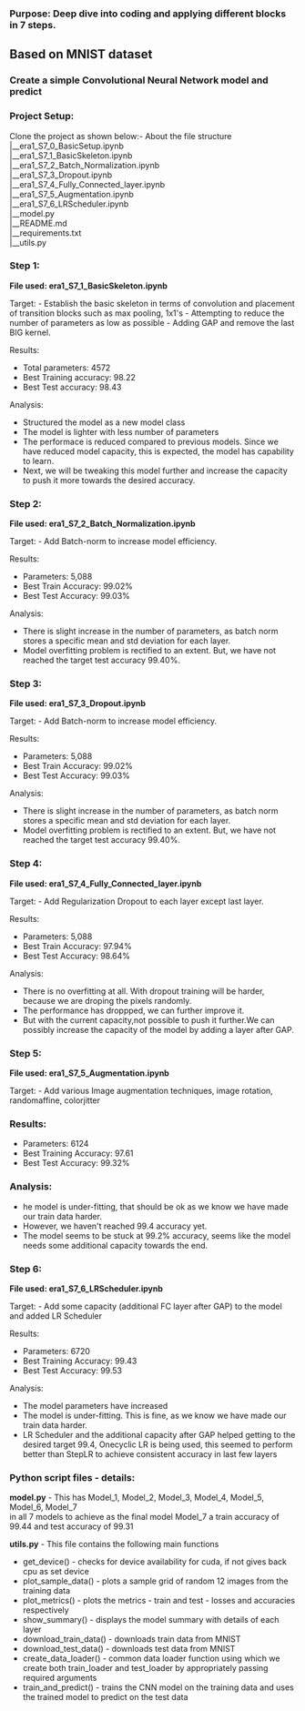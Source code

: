 ### Purpose: Deep dive into coding and applying different blocks in 7 steps.

## Based on MNIST dataset
### Create a simple Convolutional Neural Network model and predict

### Project Setup:
Clone the project as shown below:-
About the file structure</br>
|__era1_S7_0_BasicSetup.ipynb<br/>
|__era1_S7_1_BasicSkeleton.ipynb<br/>
|__era1_S7_2_Batch_Normalization.ipynb<br/>
|__era1_S7_3_Dropout.ipynb<br/>
|__era1_S7_4_Fully_Connected_layer.ipynb<br/>
|__era1_S7_5_Augmentation.ipynb<br/>
|__era1_S7_6_LRScheduler.ipynb<br/>
|__model.py<br/>
|__README.md<br/>
|__requirements.txt<br/>
|__utils.py<br/>

### Step 1:
**File used: era1_S7_1_BasicSkeleton.ipynb**
<p>
Target:
- Establish the basic skeleton in terms of convolution and placement of transition blocks such as max pooling, 1x1's
- Attempting to reduce the number of parameters as low as possible
- Adding GAP and remove the last BIG kernel.

Results:
- Total parameters: 4572
- Best Training accuracy: 98.22
- Best Test accuracy: 98.43

Analysis:
- Structured the model as a new model class 
- The model is lighter with less number of parameters 
- The performace is reduced compared to previous models. Since we have reduced model capacity, this is expected, the model has capability to learn.   
- Next, we will be tweaking this model further and increase the capacity to push it more towards the desired accuracy.
</p>

### Step 2:
**File used: era1_S7_2_Batch_Normalization.ipynb**
<p>
Target:
- Add Batch-norm to increase model efficiency.

Results:
- Parameters: 5,088
- Best Train Accuracy: 99.02%
- Best Test Accuracy: 99.03%

Analysis:
- There is slight increase in the number of parameters, as batch norm stores a specific mean and std deviation for each layer.
- Model overfitting problem is rectified to an extent. But, we have not reached the target test accuracy 99.40%.
</p>

### Step 3:
**File used: era1_S7_3_Dropout.ipynb**
<p>
Target:
- Add Batch-norm to increase model efficiency.

Results:
- Parameters: 5,088
- Best Train Accuracy: 99.02%
- Best Test Accuracy: 99.03%

Analysis:
- There is slight increase in the number of parameters, as batch norm stores a specific mean and std deviation for each layer.
- Model overfitting problem is rectified to an extent. But, we have not reached the target test accuracy 99.40%.
</p>

### Step 4:
**File used: era1_S7_4_Fully_Connected_layer.ipynb**
<p>
Target:
- Add Regularization Dropout to each layer except last layer.

Results:
- Parameters: 5,088
- Best Train Accuracy: 97.94%
- Best Test Accuracy: 98.64%

Analysis:
- There is no overfitting at all. With dropout training will be harder, because we are droping the pixels randomly.
- The performance has droppped, we can further improve it.
- But with the current capacity,not possible to push it further.We can possibly increase the capacity of the model by adding a layer after GAP.
</p>

### Step 5:
**File used: era1_S7_5_Augmentation.ipynb**
<p>
Target:
- Add various Image augmentation techniques, image rotation, randomaffine, colorjitter

### Results:
- Parameters: 6124
- Best Training Accuracy: 97.61
- Best Test Accuracy: 99.32%

### Analysis:
- he model is under-fitting, that should be ok as we know we have made our train data harder. 
- However, we haven't reached 99.4 accuracy yet.
- The model seems to be stuck at 99.2% accuracy, seems like the model needs some additional capacity towards the end.
</p>

### Step 6:
**File used: era1_S7_6_LRScheduler.ipynb**
<p>
Target:
- Add some capacity (additional FC layer after GAP) to the model and added LR Scheduler

Results:
- Parameters: 6720
- Best Training Accuracy: 99.43
- Best Test Accuracy: 99.53

Analysis:
- The model parameters have increased
- The model is under-fitting. This is fine, as we know we have made our train data harder.  
- LR Scheduler and the additional capacity after GAP helped getting to the desired target 99.4, Onecyclic LR is being used, this seemed to perform better than StepLR to achieve consistent accuracy in last few layers
</p>

### Python script files - details:
**model.py** - This has Model_1, Model_2, Model_3, Model_4, Model_5, Model_6, Model_7 <br />
in all 7 models to achieve as the final model Model_7 a train accuracy of 99.44 and test accuracy of 99.31

**utils.py** - This file contains the following main functions
* get_device() - checks for device availability for cuda, if not gives back cpu as set device
* plot_sample_data() - plots a sample grid of random 12 images from the training data
* plot_metrics() - plots the metrics - train and test - losses and accuracies respectively
* show_summary() - displays the model summary with details of each layer
* download_train_data() - downloads train data from MNIST
* download_test_data() - downloads test data from MNIST
* create_data_loader() - common data loader function using which we create both train_loader and test_loader by appropriately passing required arguments
* train_and_predict() - trains the CNN model on the training data and uses the trained model to predict on the test data
